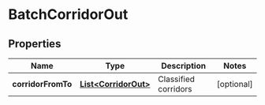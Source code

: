 
# BatchCorridorOut

## Properties
Name | Type | Description | Notes
------------ | ------------- | ------------- | -------------
**corridorFromTo** | [**List&lt;CorridorOut&gt;**](CorridorOut.md) | Classified corridors |  [optional]



